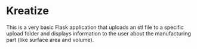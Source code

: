 # Kreatize
This is a very basic Flask application that uploads an stl file to a specific upload folder and displays information to the user about the manufacturing part (like surface area and volume).